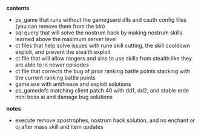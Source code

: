 **contents**
* ps_game that runs without the gameguard dlls and cauth config files (you can remove them from the bin)
* sql query that will solve the nostrum hack by making nostrum skills learned above the maximum server level
* ct files that help solve issues with rune skill cutting, the skill cooldown exploit, and prevent the stealth exploit
* ct file that will allow rangers and sins to use skills from stealth like they are able to in newer episodes
* ct file that corrects the bug of prior ranking battle points stacking with the current ranking battle points
* game.exe with antifreeze and exploit solutions
* ps_gamedefs matching client patch 40 with dd1, dd2, and stable erde mini boss ai and damage bug solutions

**notes**
* execute remove apostrophes, nostrum hack solution, and no enchant or oj after mass skill and item updates
